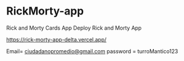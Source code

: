 # RickMorty-app

Rick and Morty Cards App
Deploy Rick and Morty App

https://rick-morty-app-delta.vercel.app/

Email= ciudadanopromedio@gmail.com
password = turroMantico123
